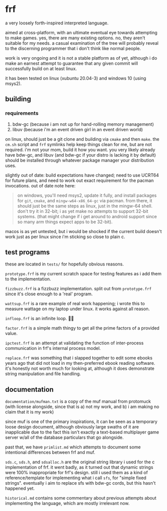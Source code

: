 # frf

a very loosely forth-inspired interpreted language.

aimed at cross-platform, with an ultimate eventual eye towards attempting to make games. yes, there are many existing options. no, they aren't suitable for my needs. a casual examination of the tree will probably reveal to the discerning programmer that i don't think like normal people.

work is very ongoing and it is not a stable platform as of yet, although i do make an earnest attempt to guarantee that any given commit will successfully build on at least linux.

it has been tested on linux (xubuntu 20.04-3) and windows 10 (using msys2).

## building


### requirements

1.  bdw-gc (because i am not up for hand-rolling memory management)
2.  libuv (because i'm an event driven girl in an event driven world)

on linux, should just be a git clone and building via `cmake` and then `make`. the `cm.sh` script and `frf` symlinks help keep things clean for me, but are not required. i'm not your mom, build it how you want. you very likely already have bdw-gc, and libuv (and bdw-gc if your distro is lacking it by default) should be installed through whatever package manager your distribution uses.

slightly out of date: build expectations have changed; need to use UCRT64 for future plans, and need to work out exact requirement for the pacman invocations. out of date note here:

> on windows, you'll need msys2, update it fully, and install packages for `git`, `cmake`, and `mingw-w64-x86_64-gc` via pacman. from there, it should just be the same steps as linux, just in the mingw-64 shell. don't try it in 32-bit; i as yet make no attempts to support 32-bit systems. (that might change if i get around to android support since so many arm things expect apps to be 32-bit).

macos is as yet untested, but i would be shocked if the current build doesn't work just as per linux since i'm sticking so close to plain c.

## test programs

these are located in `tests/` for hopefully obvious reasons.

`prototype.frf` is my current scratch space for testing features as i add them to the implementation.

`fizzbuzz.frf` is a fizzbuzz implementation. split out from `prototype.frf` since it's close enough to a 'real' program.

`wattsup.frf` is a rare example of real work happening; i wrote this to measure wattage on my laptop under linux. it works against all reason.

`infloop.frf` is an infinite loop. 🤷‍♀️

`factor.frf` is a simple math thingy to get all the prime factors of a provided value.

`ipctest.frf` is an attempt at validating the function of inter-process communication in frf's internal process model.

`replace.frf` was something that i slapped together to edit some ebooks years ago that did not load in my then-preferred ebook reading software. it's honestly not worth much for looking at, although it does demonstrate string manipulation and file handling.


## documentation


`documentation/mufman.txt`
is a copy of the muf manual from protomuck (with license alongside, since that is a) not my work, and b) i am making no claim that it is my work)

since muf is one of the primary inspirations, it can be seen as a temporary loose design document, although obviously large swaths of it are inapplicable due to the fact this isn't exactly a text-based multiplayer game server w/all of the database particulars that go alongside.

past that, we have `primlist.md` which attempts to document some intentional differences between frf and muf.

`sds.c`, `sds.h`, and `sdsalloc.h` are the original string library i used for the c implementation of frf. it went badly, as it turned out that dynamic strings were 100% inappropriate for frf's design. still i used them as a kind of reference/template for implementing what i call `sfs`, for "simple fixed strings". eventually i aim to replace sfs with bdw-gc cords, but this hasn't happened yet.

`historical.md` contains some commentary about previous attempts about implementing the language, which are mostly irrelevant now.
